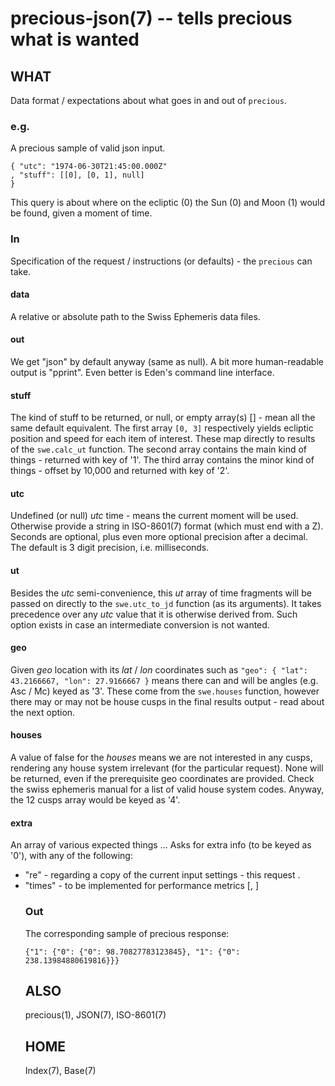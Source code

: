 # precious-json(7) -- tells precious what is wanted


## WHAT

Data format / expectations about what goes in and out of `precious`.

### e.g.

A precious sample of valid json input.

    { "utc": "1974-06-30T21:45:00.000Z"
    , "stuff": [[0], [0, 1], null]
    }

This query is about where on the ecliptic (0) the Sun (0) and Moon (1) would
be found, given a moment of time.

### In

Specification of the request / instructions (or defaults) - the `precious`
can take.

#### data

A relative or absolute path to the Swiss Ephemeris data files.

#### out

We get "json" by default anyway (same as null).
A bit more human-readable output is "pprint".
Even better is Eden's command line interface.

#### stuff

The kind of stuff to be returned, or null, or empty array(s) [] - mean all the same default equivalent.  The first array `[0, 3]` respectively yields ecliptic position and speed for each item of interest.  These map directly to results of the `swe.calc_ut` function.  The second array contains the main kind of things - returned with key of '1'.  The third array contains the minor kind of things - offset by 10,000 and returned with key of '2'.

#### utc

Undefined (or null) _utc_ time - means the current moment will be used.  Otherwise provide a string in ISO-8601(7) format (which must end with a Z).  Seconds are optional, plus even more optional precision after a decimal.  The default is 3 digit precision, i.e. milliseconds.

#### ut

Besides the _utc_ semi-convenience, this _ut_ array of time fragments will be passed on directly to the `swe.utc_to_jd` function (as its arguments).  It takes precedence over any _utc_ value that it is otherwise derived from.  Such option exists in case an intermediate conversion is not wanted.

#### geo

Given _geo_ location with its _lat_ / _lon_ coordinates such as `"geo": { "lat": 43.2166667, "lon": 27.9166667 }` means there can and will be angles (e.g. Asc / Mc) keyed as '3'.  These come from the `swe.houses` function, however there may or may not be house cusps in the final results output - read about the next option.

#### houses

A value of false for the _houses_ means we are not interested in any cusps, rendering any house system irrelevant (for the particular request).  None will be returned, even if the prerequisite geo coordinates are provided.  Check the swiss ephemeris manual for a list of valid house system codes.  Anyway, the 12 cusps array would be keyed as '4'.

#### extra

An array of various expected things ...
Asks for extra info (to be keyed as '0'),
with any of the following:

* "re" - regarding a copy of the current input settings - this request <object>.
* "times" - to be implemented for performance metrics [<start-time>, <end-time>]


### Out

The corresponding sample of precious response:

    {"1": {"0": {"0": 98.70827783123845}, "1": {"0": 238.13984880619816}}}


## ALSO

precious(1), JSON(7), ISO-8601(7)


## HOME

Index(7), Base(7)
